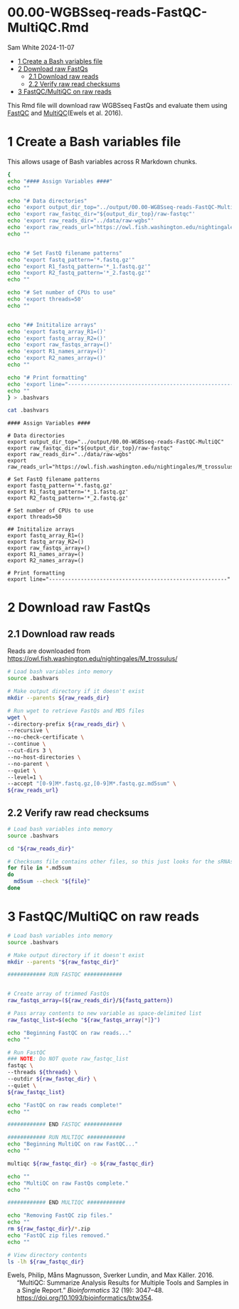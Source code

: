 00.00-WGBSseq-reads-FastQC-MultiQC.Rmd
================
Sam White
2024-11-07

- <a href="#1-create-a-bash-variables-file"
  id="toc-1-create-a-bash-variables-file">1 Create a Bash variables
  file</a>
- <a href="#2-download-raw-fastqs" id="toc-2-download-raw-fastqs">2
  Download raw FastQs</a>
  - <a href="#21-download-raw-reads" id="toc-21-download-raw-reads">2.1
    Download raw reads</a>
  - <a href="#22-verify-raw-read-checksums"
    id="toc-22-verify-raw-read-checksums">2.2 Verify raw read checksums</a>
- <a href="#3-fastqcmultiqc-on-raw-reads"
  id="toc-3-fastqcmultiqc-on-raw-reads">3 FastQC/MultiQC on raw reads</a>

This Rmd file will download raw WGBSseq FastQs and evaluate them using
[FastQC](https://github.com/s-andrews/FastQC) and
[MultiQC](https://multiqc.info/)(Ewels et al. 2016).

# 1 Create a Bash variables file

This allows usage of Bash variables across R Markdown chunks.

``` bash
{
echo "#### Assign Variables ####"
echo ""

echo "# Data directories"
echo 'export output_dir_top="../output/00.00-WGBSseq-reads-FastQC-MultiQC"'
echo 'export raw_fastqc_dir="${output_dir_top}/raw-fastqc"'
echo 'export raw_reads_dir="../data/raw-wgbs"'
echo 'export raw_reads_url="https://owl.fish.washington.edu/nightingales/M_trossulus/"'
echo ""


echo "# Set FastQ filename patterns"
echo "export fastq_pattern='*.fastq.gz'"
echo "export R1_fastq_pattern='*_1.fastq.gz'"
echo "export R2_fastq_pattern='*_2.fastq.gz'"
echo ""

echo "# Set number of CPUs to use"
echo 'export threads=50'
echo ""


echo "## Inititalize arrays"
echo 'export fastq_array_R1=()'
echo 'export fastq_array_R2=()'
echo 'export raw_fastqs_array=()'
echo 'export R1_names_array=()'
echo 'export R2_names_array=()'
echo ""

echo "# Print formatting"
echo 'export line="--------------------------------------------------------"'
echo ""
} > .bashvars

cat .bashvars
```

    #### Assign Variables ####

    # Data directories
    export output_dir_top="../output/00.00-WGBSseq-reads-FastQC-MultiQC"
    export raw_fastqc_dir="${output_dir_top}/raw-fastqc"
    export raw_reads_dir="../data/raw-wgbs"
    export raw_reads_url="https://owl.fish.washington.edu/nightingales/M_trossulus/"

    # Set FastQ filename patterns
    export fastq_pattern='*.fastq.gz'
    export R1_fastq_pattern='*_1.fastq.gz'
    export R2_fastq_pattern='*_2.fastq.gz'

    # Set number of CPUs to use
    export threads=50

    ## Inititalize arrays
    export fastq_array_R1=()
    export fastq_array_R2=()
    export raw_fastqs_array=()
    export R1_names_array=()
    export R2_names_array=()

    # Print formatting
    export line="--------------------------------------------------------"

# 2 Download raw FastQs

## 2.1 Download raw reads

Reads are downloaded from
<https://owl.fish.washington.edu/nightingales/M_trossulus/>

``` bash
# Load bash variables into memory
source .bashvars

# Make output directory if it doesn't exist
mkdir --parents ${raw_reads_dir}

# Run wget to retrieve FastQs and MD5 files
wget \
--directory-prefix ${raw_reads_dir} \
--recursive \
--no-check-certificate \
--continue \
--cut-dirs 3 \
--no-host-directories \
--no-parent \
--quiet \
--level=1 \
--accept "[0-9]M*.fastq.gz,[0-9]M*.fastq.gz.md5sum" \
${raw_reads_url}
```

## 2.2 Verify raw read checksums

``` bash
# Load bash variables into memory
source .bashvars

cd "${raw_reads_dir}"

# Checksums file contains other files, so this just looks for the sRNAseq files.
for file in *.md5sum
do
  md5sum --check "${file}"
done
```

# 3 FastQC/MultiQC on raw reads

``` bash
# Load bash variables into memory
source .bashvars

# Make output directory if it doesn't exist
mkdir --parents "${raw_fastqc_dir}"

############ RUN FASTQC ############


# Create array of trimmed FastQs
raw_fastqs_array=(${raw_reads_dir}/${fastq_pattern})

# Pass array contents to new variable as space-delimited list
raw_fastqc_list=$(echo "${raw_fastqs_array[*]}")

echo "Beginning FastQC on raw reads..."
echo ""

# Run FastQC
### NOTE: Do NOT quote raw_fastqc_list
fastqc \
--threads ${threads} \
--outdir ${raw_fastqc_dir} \
--quiet \
${raw_fastqc_list}

echo "FastQC on raw reads complete!"
echo ""

############ END FASTQC ############

############ RUN MULTIQC ############
echo "Beginning MultiQC on raw FastQC..."
echo ""

multiqc ${raw_fastqc_dir} -o ${raw_fastqc_dir}

echo ""
echo "MultiQC on raw FastQs complete."
echo ""

############ END MULTIQC ############

echo "Removing FastQC zip files."
echo ""
rm ${raw_fastqc_dir}/*.zip
echo "FastQC zip files removed."
echo ""

# View directory contents
ls -lh ${raw_fastqc_dir}
```

<div id="refs" class="references csl-bib-body hanging-indent">

<div id="ref-ewels2016" class="csl-entry">

Ewels, Philip, Måns Magnusson, Sverker Lundin, and Max Käller. 2016.
“MultiQC: Summarize Analysis Results for Multiple Tools and Samples in a
Single Report.” *Bioinformatics* 32 (19): 3047–48.
<https://doi.org/10.1093/bioinformatics/btw354>.

</div>

</div>
